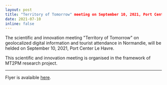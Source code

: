 ```yaml
---
layout: post
title: "Territory of Tomorrow" meeting on September 10, 2021, Port Center Le Havre 
date: 2021-07-10
inline: false
---
```


The scientific and innovation meeting "Territory of Tomorrow" on geolocalized digital information and tourist attendance in Normandie, will be helded on September 10, 2021, Port Center Le Havre.

This scientific and innovation meeting is organised in the framework of MT2PM research project. 

***

Flyer is avalaible [here](https://cyrillebertelle.github.io/cyrillebertelleWP/assets/pdf/plaquette_MT2PM_territoires_de_demain_vdef.pdf).

